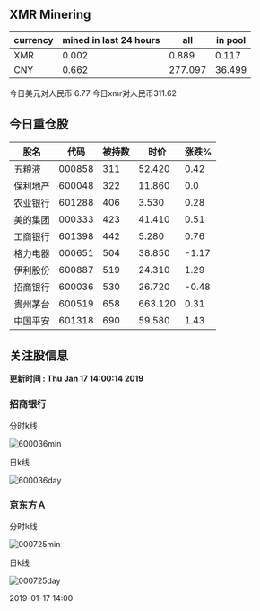 ## XMR Minering

|currency|mined in last 24 hours|all|in pool|
|---|---|---|---|
|XMR|0.002|0.889|0.117|
|CNY|0.662|277.097|36.499|

今日美元对人民币 6.77	今日xmr对人民币311.62


## 今日重仓股 

|股名|代码|被持数|时价|涨跌%|
|---|---|---|---|---|
|五粮液|000858|311|52.420|0.42|
|保利地产|600048|322|11.860|0.0|
|农业银行|601288|406|3.530|0.28|
|美的集团|000333|423|41.410|0.51|
|工商银行|601398|442|5.280|0.76|
|格力电器|000651|504|38.850|-1.17|
|伊利股份|600887|519|24.310|1.29|
|招商银行|600036|530|26.720|-0.48|
|贵州茅台|600519|658|663.120|0.31|
|中国平安|601318|690|59.580|1.43|

## 关注股信息
**更新时间 : Thu Jan 17 14:00:14 2019**
### 招商银行 
分时k线

![600036min](http://image.sinajs.cn/newchart/min/n/sh600036.gif)

日k线

![600036day](http://image.sinajs.cn/newchart/daily/n/sh600036.gif)

### 京东方Ａ 
分时k线

![000725min](http://image.sinajs.cn/newchart/min/n/sz000725.gif)

日k线

![000725day](http://image.sinajs.cn/newchart/daily/n/sz000725.gif)

2019-01-17 14:00
